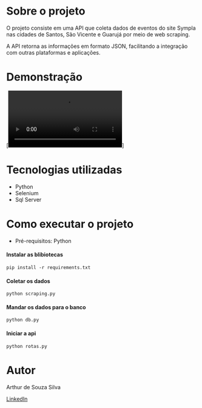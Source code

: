 
# Sobre o projeto

O projeto consiste em uma API que coleta dados de eventos do site Sympla nas cidades de Santos, São Vicente e Guarujá por meio de web scraping. 

A API retorna as informações em formato JSON, facilitando a integração com outras plataformas e aplicações.

# Demonstração

[![Assista ao vídeo](/video/ZeroLoop%20-%20Hackathon.mp4)]

# Tecnologias utilizadas
- Python
- Selenium
- Sql Server

# Como executar o projeto

- Pré-requisitos: Python

#### Instalar as blibiotecas
```
pip install -r requirements.txt
```

#### Coletar os dados
```
python scraping.py
```

#### Mandar os dados para o banco
```
python db.py
```

#### Iniciar a api
```
python rotas.py
```

# Autor

Arthur de Souza Silva

[LinkedIn](https://www.linkedin.com/in/arthur-souza-dev/)
